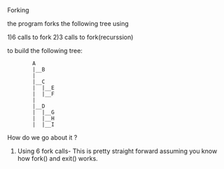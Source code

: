 
Forking

the program forks the following tree using

1)6 calls to fork
2)3 calls to fork(recurssion)

to build the following tree:

			A
			|__B
			|
			|__C
			|  |__E
			|  |__F
			|	
			|__D
			|  |__G
			|  |__H
			|  |__I

How do we go about it ?

1) Using 6 fork calls- This is pretty straight forward assuming you know how fork() and exit() works.
   



